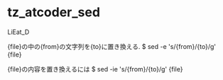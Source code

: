# tz_atcoder_sed

LiEat_D


{file}の中の{from}の文字列を{to}に置き換える.
$ sed -e 's/{from}/{to}/g' {file}


{file}の内容を置き換えるには
$ sed -ie 's/{from}/{to}/g' {file}

